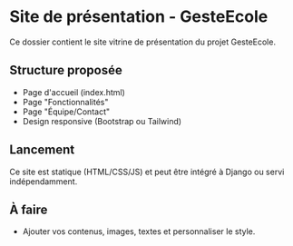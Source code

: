 # Site de présentation - GesteEcole

Ce dossier contient le site vitrine de présentation du projet GesteEcole.

## Structure proposée
- Page d'accueil (index.html)
- Page "Fonctionnalités"
- Page "Équipe/Contact"
- Design responsive (Bootstrap ou Tailwind)

## Lancement
Ce site est statique (HTML/CSS/JS) et peut être intégré à Django ou servi indépendamment.

## À faire
- Ajouter vos contenus, images, textes et personnaliser le style.
